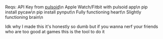 Reqs:
API Key from [pulsoid](https://pulsoid.net/ui/keys)\n
Apple Watch/Fitbit with pulsoid app\n
pip install pycaw\n
pip install pynput\n
Fully functioning heart\n
Slightly functioning brain\n

Idk why I made this it's honestly so dumb but if you wanna nerf your friends who are too good at games this is the tool to do it 
